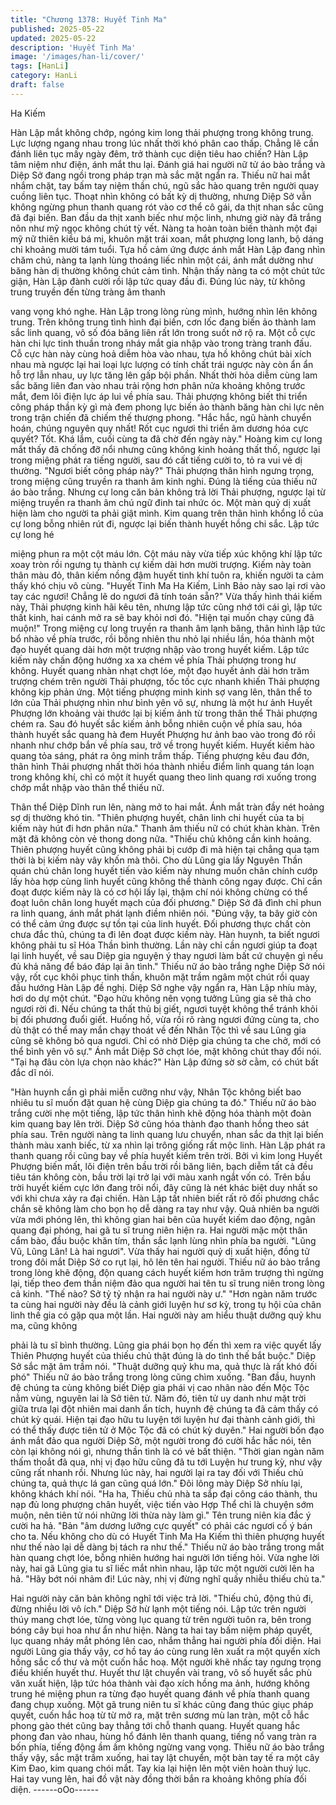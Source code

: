 ```yaml
---
title: "Chương 1378: Huyết Tinh Ma"
published: 2025-05-22
updated: 2025-05-22
description: 'Huyết Tinh Ma'
image: '/images/han-li/cover/'
tags: [HanLi]
category: HanLi
draft: false
---
```


Ha Kiếm

Hàn Lập mắt không chớp, ngóng kim long thải phượng trong
không trung. Lực lượng ngang nhau trong lúc nhất thời khó phân
cao thấp.
Chẳng lẽ cần đánh liên tục mấy ngày đêm, trở thành cục diện tiêu
hao chiến?
Hàn Lập tâm niệm như điện, ánh mắt thu lại. Đánh giá hai người
nữ tử áo bào trắng và Diệp Sở đang ngồi trong pháp trạn mà sắc
mặt ngẩn ra.
Thiếu nữ hai mắt nhắm chặt, tay bấm tay niệm thần chú, ngũ sắc
hào quang trên người quay cuồng liên tục. Thoạt nhìn không có
bất kỳ dị thường, nhưng Diệp Sở vẫn không ngừng phun thanh
quang rót vào cơ thể cô gái, da thịt nhan sắc cũng đã đại biến.
Ban đầu da thịt xanh biếc như mộc linh, nhưng giờ này đã trắng
nõn như mỹ ngọc không chút tỳ vết.
Nàng ta hoàn toàn biến thành một đại mỹ nữ thiên kiều bá mị,
khuôn mặt trái xoan, mắt phượng long lanh, bộ dáng chỉ khoảng
mười tám tuổi.
Tựa hồ cảm ứng được ánh mắt Hàn Lập đang nhìn chăm chú,
nàng ta lạnh lùng thoáng liếc nhìn một cái, ánh mắt dường như
băng hàn dị thường không chút cảm tình.
Nhận thấy nàng ta có một chút tức giận, Hàn Lập đành cười rồi
lập tức quay đầu đi.
Đúng lúc này, từ không trung truyền đến từng tràng âm thanh

vang vọng khó nghe.
Hàn Lập trong lòng rùng mình, hướng nhìn lên không trung.
Trên không trung tình hình đại biến, cơn lốc đang biến ảo thành
lam sắc linh quang, vô số đóa băng liên rất lớn trong suốt nở rộ
ra. Một cỗ cực hàn chi lực tinh thuần trong nháy mắt gia nhập vào
trong tràng tranh đấu.
Cỗ cực hàn này cùng hoả diễm hòa vào nhau, tựa hồ không chút
bài xích nhau mà ngược lại hai loại lực lượng có tính chất trái
ngược này còn ẩn ẩn hỗ trợ lẫn nhau, uy lực tăng lên gấp bội
phần.
Nhất thời hỏa diễm cùng lam sắc băng liên đan vào nhau trải rộng
hơn phân nửa khoảng không trước mắt, đem lôi điện lực áp lui về
phía sau.
Thải phượng không biết thi triển công pháp thần kỳ gì mà đem
phong lực biến ảo thành băng hàn chi lực nên trong trận chiến đã
chiếm thế thượng phong.
"Hắc hắc, ngũ hành chuyển hoán, chúng nguyên quy nhất! Rốt
cục ngươi thi triển âm dương hóa cực quyết? Tốt. Khá lắm, cuối
cùng ta đã chờ đến ngày này." Hoàng kim cự long mắt thấy đã
chống đỡ nổi nhưng cũng không kinh hoảng thất thố, ngược lại
trong miệng phát ra tiếng người, sau đó cất tiếng cười to, tỏ ra vui
vẻ dị thường.
"Ngươi biết công pháp này?" Thải phượng thân hình ngưng trọng,
trong miệng cũng truyền ra thanh âm kinh nghi.
Đúng là tiếng của thiếu nữ áo bào trắng.
Nhưng cự long căn bản không trả lời Thải phượng, ngược lại từ
miệng truyền ra thanh âm chú ngữ đinh tai nhức óc. Một màn quỷ
dị xuất hiện làm cho người ta phải giật mình.
Kim quang trên thân hình khổng lồ của cự long bỗng nhiên rút đi,
ngược lại biến thành huyết hồng chi sắc. Lập tức cự long hé

miệng phun ra một cột máu lớn.
Cột máu này vừa tiếp xúc không khí lập tức xoay tròn rồi ngưng
tụ thành cự kiếm dài hơn mười trượng.
Kiếm này toàn thân màu đỏ, thân kiếm nồng đậm huyết tinh khí
tuôn ra, khiến người ta cảm thấy khó chịu vô cùng.
"Huyết Tinh Ma Ha Kiếm, Linh Bảo này sao lại rơi vào tay các
ngươi! Chẳng lẽ do ngươi đã tính toán sẵn?" Vừa thấy hình thái
kiếm này, Thải phượng kinh hãi kêu tên, nhưng lập tức cũng nhớ
tới cái gì, lập tức thất kinh, hai cánh mở ra sẽ bay khỏi nơi đó.
"Hiện tại muốn chạy cũng đã muộn!" Trong miệng cự long truyền
ra thanh âm lạnh băng, thân hình lập tức bổ nhào về phía trước,
rồi bỗng nhiên thu nhỏ lại nhiều lần, hóa thành một đạo huyết
quang dài hơn một trượng nhập vào trong huyết kiếm.
Lập tức kiếm này chấn động hướng xa xa chém về phía Thải
phượng trong hư không.
Huyết quang nhàn nhạt chợt lóe, một đạo huyết ảnh dài hơn trăm
trượng chém trên người Thải phượng, tốc tốc cực nhanh khiến
Thải phượng không kịp phản ứng.
Một tiếng phượng minh kinh sợ vang lên, thân thể to lớn của Thải
phượng nhìn như bình yên vô sự, nhưng là một hư ảnh Huyết
Phượng lớn khoảng vài thước lại bị kiếm ảnh từ trong thân thể
Thải phượng chém ra. Sau đó huyết sắc kiếm ảnh bỗng nhiên
cuộn về phía sau, hóa thành huyết sắc quang hà đem Huyết
Phượng hư ảnh bao vào trong đó rồi nhanh như chớp bắn về
phía sau, trở về trong huyết kiếm.
Huyết kiếm hào quang tỏa sáng, phát ra ông minh trầm thấp.
Tiếng phượng kêu đau đớn, thân hình Thải phượng nhất thời hóa
thành nhiều điểm linh quang tán loạn trong không khí, chỉ có một
ít huyết quang theo linh quang rơi xuống trong chớp mắt nhập
vào thân thể thiếu nữ.

Thân thể Diệp Dĩnh run lên, nàng mở to hai mắt. Ánh mắt tràn
đầy nét hoảng sợ dị thường khó tin.
"Thiên phượng huyết, chân linh chi huyết của ta bị kiếm này hút đi
hơn phân nửa." Thanh âm thiếu nữ có chút khàn khàn. Trên mặt
đã không còn vẻ thong dong nữa.
"Thiếu chủ không cần kinh hoảng. Thiên phượng huyết cũng
không phải bị cướp đi mà hiện tại chẳng qua tạm thời là bị kiếm
này vây khốn mà thôi. Cho dù Lũng gia lấy Nguyên Thần quán
chú chân long huyết tiến vào kiếm này nhưng muốn chân chính
cướp lấy hòa hợp cùng linh huyết cũng không thể thành công
ngay được. Chỉ cần đoạt được kiếm này là có cơ hội lấy lại, thậm
chí nói không chừng có thể đoạt luôn chân long huyết mạch của
đối phương." Diệp Sở đã đình chỉ phun ra linh quang, ánh mắt
phát lạnh điềm nhiên nói.
"Đúng vậy, ta bây giờ còn có thể cảm ứng được sự tồn tại của linh
huyết. Đối phương thực chất còn chưa đắc thủ, chúng ta đi lên
đoạt được kiếm này. Hàn huynh, ta biết ngươi không phải tu sĩ
Hóa Thần bình thường. Lần này chỉ cần ngươi giúp ta đoạt lại linh
huyết, về sau Diệp gia nguyện ý thay ngươi làm bất cứ chuyện gì
nếu đủ khả năng để báo đáp lại ân tình." Thiếu nữ áo bào trắng
nghe Diệp Sở nói vậy, rốt cục khôi phục tinh thần, khuôn mặt trầm
ngâm một chút rồi quay đầu hướng Hàn Lập đề nghị.
Diệp Sở nghe vậy ngẩn ra, Hàn Lập nhíu mày, hơi do dự một
chút.
"Đạo hữu không nên vọng tưởng Lũng gia sẽ thả cho ngươi rời đi.
Nếu chúng ta thất thủ bị giết, ngươi tuyệt không thể tránh khỏi bị
đối phương đuổi giết. Huống hồ, vừa rồi rõ ràng ngươi đứng cùng
ta, cho dù thật có thể may mắn chạy thoát về đến Nhân Tộc thì về
sau Lũng gia cũng sẽ không bỏ qua ngươi. Chỉ có nhờ Diệp gia
chúng ta che chở, mới có thể bình yên vô sự." Ánh mắt Diệp Sở
chợt lóe, mặt không chút thay đổi nói.
"Tại hạ đâu còn lựa chọn nào khác?" Hàn Lập đứng sờ sờ cằm,
có chút bất đắc dĩ nói.

"Hàn huynh cần gì phải miễn cưỡng như vậy, Nhân Tộc không
biết bao nhiêu tu sĩ muốn đặt quan hệ cùng Diệp gia chúng ta đó."
Thiếu nữ áo bào trắng cười nhẹ một tiếng, lập tức thân hình khẽ
động hóa thành một đoàn kim quang bay lên trời. Diệp Sở cũng
hóa thành đạo thanh hồng theo sát phía sau.
Trên người nàng ta linh quang lưu chuyển, nhan sắc da thịt lại
biến thành màu xanh biếc, từ xa nhìn lại trông giống rất mộc linh.
Hàn Lập phát ra thanh quang rồi cũng bay về phía huyết kiếm
trên trời.
Bởi vì kim long Huyết Phượng biến mất, lôi điện trên bầu trời rồi
băng liên, bạch diễm tất cả đều tiêu tán không còn, bầu trời lại trở
lại với màu xanh ngắt vốn có.
Trên bầu trời huyết kiếm cực lớn đang trôi nổi, đây cũng là nét
khác biệt duy nhất so với khi chưa xảy ra đại chiến.
Hàn Lập tất nhiên biết rất rõ đối phương chắc chắn sẽ không làm
cho bọn họ dễ dàng ra tay như vậy. Quả nhiên ba người vừa mới
phóng lên, thì không gian hai bên của huyết kiếm dao động, ngân
quang đại phóng, hai gã tu sĩ trung niên hiện ra.
Hai người mặc một thân cẩm bào, đầu buộc khăn tím, thần sắc
lạnh lùng nhìn phía ba người.
"Lũng Vũ, Lũng Lân! Là hai ngươi". Vừa thấy hai người quỷ dị
xuất hiện, đồng tử trong đôi mắt Diệp Sở co rụt lại, hô lên tên hai
người.
Thiếu nữ áo bào trắng trong lòng khẽ động, độn quang cách
huyết kiếm hơn trăm trượng thì ngừng lại, tiếp theo đem thần
niệm đảo qua người hai tên tu sĩ trung niên trong lòng cả kinh.
"Thế nào? Sở tỷ tỷ nhận ra hai người này ư."
"Hơn ngàn năm trước ta cùng hai người này đều là cảnh giới
luyện hư sơ kỳ, trong tụ hội của chân linh thế gia có gặp qua một
lần. Hai người này am hiểu thuật dưỡng quỷ khu ma, cũng không

phải là tu sĩ bình thường. Lũng gia phái bọn họ đến thì xem ra việc
quyết lấy Thiên Phượng huyết của thiếu chủ thật đúng là do tình
thế bắt buộc." Diệp Sở sắc mặt âm trầm nói.
"Thuật dưỡng quỷ khu ma, quả thực là rất khó đối phó" Thiếu nữ
áo bào trắng trong lòng cũng chìm xuống.
"Ban đầu, huynh đệ chúng ta cùng không biết Diệp gia phái vị cao
nhân nào đến Mộc Tộc nằm vùng, nguyên lai là Sở tiên tử. Năm
đó, tiên tử uy danh như mặt trời giữa trưa lại đột nhiên mai danh
ẩn tích, huynh đệ chúng ta đã cảm thấy có chút kỳ quái. Hiện tại
đạo hữu tu luyện tới luyện hư đại thành cảnh giới, thì có thể thấy
được tiên tử ở Mộc Tộc đã có chút kỳ duyên." Hai người bốn đạo
ánh mắt đảo qua người Diệp Sở, một người trong đó cười hắc
hắc nói, tên còn lại không nói gì, nhưng thần tình là có vẻ bất
thiện.
"Thời gian ngàn năm thấm thoắt đã qua, nhị vị đạo hữu cũng đã
tu tới Luyện hư trung kỳ, như vậy cũng rất nhanh rồi. Nhưng lúc
này, hai người lại ra tay đối với Thiếu chủ chúng ta, quả thực lá
gan cũng quá lớn." Đôi lông mày Diệp Sở nhíu lại, không khách
khí nói.
"Ha ha, Thiếu chủ nhà ta sắp đại công cáo thành, thu nạp đủ long
phượng chân huyết, việc tiến vào Hợp Thể chỉ là chuyện sớm
muộn, nên tiên tử nói những lời thừa này làm gì." Tên trung niên
kia đắc ý cười ha hả.
"Bản "âm dương lưỡng cực quyết" có phải các ngươi cố ý bán
cho ta. Nếu không cho dù có Huyết Tinh Ma Ha Kiếm thì thiên
phượng huyết như thế nào lại dễ dàng bị tách ra như thế." Thiếu
nữ áo bào trắng trong mắt hàn quang chợt lóe, bỗng nhiên hướng
hai người lớn tiếng hỏi.
Vừa nghe lời này, hai gã Lũng gia tu sĩ liếc mắt nhìn nhau, lập tức
một người cười lên ha hả.
"Hãy bớt nói nhảm đi! Lúc này, nhị vị đừng nghĩ quấy nhiễu thiếu
chủ ta."

Hai người này căn bản không nghĩ tới việc trả lời.
"Thiếu chủ, động thủ đi, đừng nhiều lời vô ích." Diệp Sở hừ lạnh
một tiếng nói. Lập tức trên người thúy mang chợt lóe, từng vòng
lục quang từ trên người tuôn ra, bên trong bóng cây bụi hoa như
ẩn như hiện.
Nàng ta hai tay bấm niệm pháp quyết, lục quang nháy mắt phóng
lên cao, nhắm thẳng hai người phía đối diện.
Hai người Lũng gia thấy vậy, cơ hồ tay áo cùng rung lên xuất ra
một quyển xích hồng sắc cổ thư và một cuốn hắc hoạ.
Một người khẽ nhấc tay ngưng trọng điều khiến huyết thư.
Huyết thư lật chuyển vài trang, vô số huyết sắc phù văn xuất hiện,
lập tức hóa thành vài đạo xích hồng ma ảnh, hướng không trung
hé miệng phun ra từng đạo huyết quang đánh về phía thanh
quang đang chụp xuống.
Một gã trung niên tu sĩ khác cũng đang thúc giục pháp quyết,
cuốn hắc hoạ từ từ mở ra, mặt trên sương mù lan tràn, một cỗ
hắc phong gào thét cũng bay thẳng tới chỗ thanh quang.
Huyết quang hắc phong đan vào nhau, hùng hổ đánh lên thanh
quang, tiếng nổ vang tràn ra bốn phía, tiếng động ầm ầm không
ngừng vang vọng.
Thiếu nữ áo bào trắng thấy vậy, sắc mặt trầm xuống, hai tay lật
chuyển, một bàn tay tế ra một cây Kim Đao, kim quang chói mắt.
Tay kia lại hiện lên một viên hoàn thuý lục.
Hai tay vung lên, hai đồ vật này đồng thời bắn ra khoảng không
phía đối diện.
------oOo------
